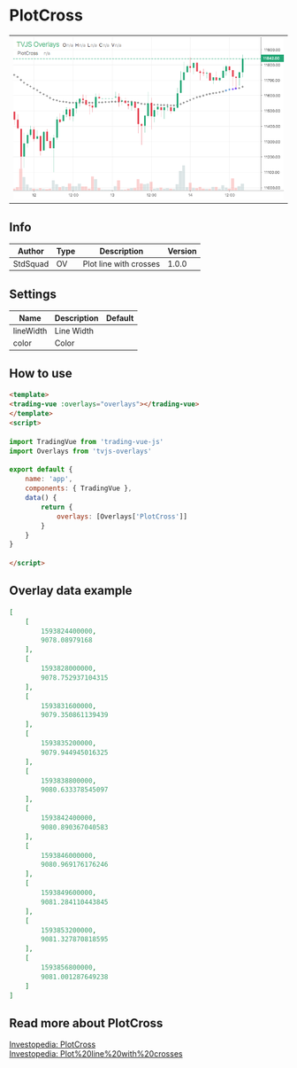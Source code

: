 
# PlotCross

<table><tr><td>
  <img width="800" heigth="480" src="screen.png" alt="screen">
</td></tr></table>

## Info

| Author | Type | Description | Version |
| ------ | ---- | ----------- | ------- |
| StdSquad | OV | Plot line with crosses | 1.0.0 |


## Settings

| Name | Description | Default |
| ---- | ----------- | ------- |
| lineWidth | Line Width |  |
| color | Color |  |

## How to use

```html
<template>
<trading-vue :overlays="overlays"></trading-vue>
</template>
<script>

import TradingVue from 'trading-vue-js'
import Overlays from 'tvjs-overlays'

export default {
    name: 'app',
    components: { TradingVue },
    data() {
        return {
            overlays: [Overlays['PlotCross']]
        }
    }
}

</script>

```

## Overlay data example

```json
[
    [
        1593824400000,
        9078.08979168
    ],
    [
        1593828000000,
        9078.752937104315
    ],
    [
        1593831600000,
        9079.350861139439
    ],
    [
        1593835200000,
        9079.944945016325
    ],
    [
        1593838800000,
        9080.633378545097
    ],
    [
        1593842400000,
        9080.890367040583
    ],
    [
        1593846000000,
        9080.969176176246
    ],
    [
        1593849600000,
        9081.284110443845
    ],
    [
        1593853200000,
        9081.327870818595
    ],
    [
        1593856800000,
        9081.001287649238
    ]
]
```

## Read more about PlotCross

[Investopedia: PlotCross](https://www.investopedia.com/search?q=PlotCross)<br>
[Investopedia: Plot%20line%20with%20crosses](https://www.investopedia.com/search?q=Plot%20line%20with%20crosses)

